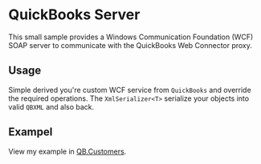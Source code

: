 # QuickBooks Server
This small sample provides a Windows Communication Foundation (WCF) SOAP server to communicate with the QuickBooks Web Connector proxy.

## Usage
Simple derived you're custom WCF service from `QuickBooks` and override the required operations. The `XmlSerializer<T>` serialize your objects into valid `QBXML` and also back.

## Exampel
View my example in [QB.Customers](QB.Customers).

